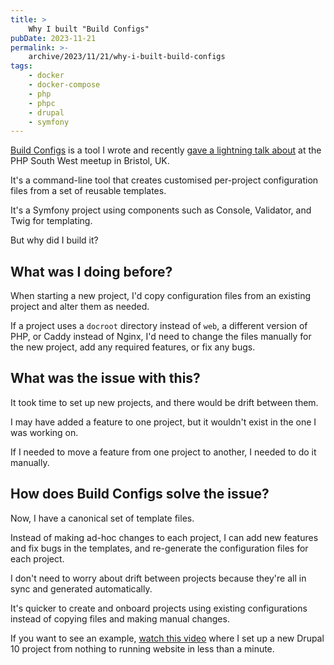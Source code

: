 ```yaml
---
title: >
    Why I built "Build Configs"
pubDate: 2023-11-21
permalink: >-
    archive/2023/11/21/why-i-built-build-configs
tags:
    - docker
    - docker-compose
    - php
    - phpc
    - drupal
    - symfony
---
```


[Build Configs] is a tool I wrote and recently [gave a lightning talk about][talk] at the PHP South West meetup in Bristol, UK.

It's a command-line tool that creates customised per-project configuration files from a set of reusable templates.

It's a Symfony project using components such as Console, Validator, and Twig for templating.

But why did I build it?

## What was I doing before?

When starting a new project, I'd copy configuration files from an existing project and alter them as needed.

If a project uses a `docroot` directory instead of `web`, a different version of PHP, or Caddy instead of Nginx, I'd need to change the files manually for the new project, add any required features, or fix any bugs.

## What was the issue with this?

It took time to set up new projects, and there would be drift between them.

I may have added a feature to one project, but it wouldn't exist in the one I was working on.

If I needed to move a feature from one project to another, I needed to do it manually.

## How does Build Configs solve the issue?

Now, I have a canonical set of template files.

Instead of making ad-hoc changes to each project, I can add new features and fix bugs in the templates, and re-generate the configuration files for each project.

I don't need to worry about drift between projects because they're all in sync and generated automatically.

It's quicker to create and onboard projects using existing configurations instead of copying files and making manual changes.

If you want to see an example, [watch this video][video] where I set up a new Drupal 10 project from nothing to running website in less than a minute.

[build configs]: https://www.oliverdavies.uk/build-configs
[talk]: https://www.oliverdavies.uk/talks/building-build-configs
[video]: https://www.youtube.com/watch?v=LkhsdmxReUc
